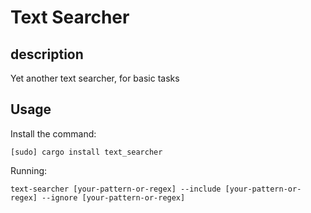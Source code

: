 # Text Searcher

## description

Yet another text searcher, for basic tasks

## Usage

Install the command:

```
[sudo] cargo install text_searcher
```

Running:

```
text-searcher [your-pattern-or-regex] --include [your-pattern-or-regex] --ignore [your-pattern-or-regex]
```

